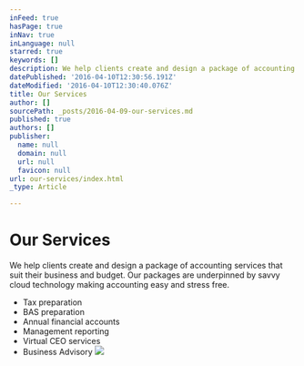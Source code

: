 ```yaml
---
inFeed: true
hasPage: true
inNav: true
inLanguage: null
starred: true
keywords: []
description: We help clients create and design a package of accounting services that suit their business and budget. The packages are underpinned by recommended cloud technology that makes accounting easy and stress free.
datePublished: '2016-04-10T12:30:56.191Z'
dateModified: '2016-04-10T12:30:40.076Z'
title: Our Services
author: []
sourcePath: _posts/2016-04-09-our-services.md
published: true
authors: []
publisher:
  name: null
  domain: null
  url: null
  favicon: null
url: our-services/index.html
_type: Article

---
```

# Our Services

We help clients create and design a package of accounting services that suit their business and budget. Our packages are underpinned by savvy cloud technology making accounting easy and stress free.

* Tax preparation
* BAS preparation
* Annual financial accounts
* Management reporting
* Virtual CEO services
* Business Advisory
![](https://the-grid-user-content.s3-us-west-2.amazonaws.com/a625c527-e577-4ea1-b09e-7e89a332f688.jpg)